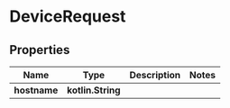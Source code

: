 
# DeviceRequest

## Properties
Name | Type | Description | Notes
------------ | ------------- | ------------- | -------------
**hostname** | **kotlin.String** |  | 



